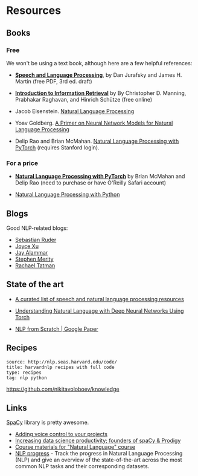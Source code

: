 # Resources

## Books 

### Free

We won't be using a text book, although here are a few helpful references:

- [**Speech and Language Processing**](https://web.stanford.edu/~jurafsky/slp3/), by Dan Jurafsky and James H. Martin (free PDF, 3rd ed. draft)

- [**Introduction to Information Retrieval**](https://nlp.stanford.edu/IR-book/html/htmledition/irbook.html) by By Christopher D. Manning, Prabhakar Raghavan, and Hinrich Schütze (free online)

- Jacob Eisenstein. [Natural Language Processing](https://github.com/jacobeisenstein/gt-nlp-class/blob/master/notes/eisenstein-nlp-notes.pdf)
- Yoav Goldberg. [A Primer on Neural Network Models for Natural Language Processing](http://u.cs.biu.ac.il/~yogo/nnlp.pdf)
- Delip Rao and Brian McMahan. [Natural Language Processing with PyTorch](http://library.stanford.edu/sfx?genre=book&atitle=&title=Natural%20language%20processing%20with%20PyTorch%20:%20build%20intelligent%20language%20applications%20using%20deep%20learning%20/&isbn=9781491978207&volume=&issue=&date=20190101&aulast=Rao,%20Delip,,%20author.&spage=&pages=&sid=EBSCO:VLeBooks:edsvle.AH35866319) (requires Stanford login).


### For a price

- [**Natural Language Processing with PyTorch**](https://learning.oreilly.com/library/view/natural-language-processing/9781491978221/) by Brian McMahan and Delip Rao (need to purchase or have O'Reilly Safari account) 

- [Natural Language Processing with Python](http://amzn.to/2f0pe2h)

## Blogs

Good NLP-related blogs:
- [Sebastian Ruder](http://ruder.io/)
- [Joyce Xu](https://medium.com/@joycex99)
- [Jay Alammar](https://jalammar.github.io/)
- [Stephen Merity](https://smerity.com/articles/articles.html)
- [Rachael Tatman](https://towardsdatascience.com/evaluating-text-output-in-nlp-bleu-at-your-own-risk-e8609665a213)


## State of the art

- [A curated list of speech and natural language processing resources](https://github.com/edobashira/speech-language-processing)

- [Understanding Natural Language with Deep Neural Networks Using Torch](http://devblogs.nvidia.com/parallelforall/understanding-natural-language-deep-neural-networks-using-torch/)

- [NLP from Scratch | Google Paper](https://static.googleusercontent.com/media/research.google.com/en/us/pubs/archive/35671.pdf)


## Recipes

```bookmark
source: http://nlp.seas.harvard.edu/code/
title: harvardnlp recipes with full code
type: recipes
tag: nlp python
```

https://github.com/nikitavoloboev/knowledge

## Links

[SpaCy](https://github.com/explosion/spaCy) library is pretty awesome.

- [Adding voice control to your projects](https://medium.com/hackers-at-cambridge/adding-voice-control-to-your-projects-7096fdee7c45)
- [Increasing data science productivity; founders of spaCy & Prodigy](https://www.youtube.com/watch?v=jB1-NukGZm0)
- [Course materials for "Natural Language" course](https://github.com/jacobeisenstein/gt-nlp-class#readme)
- [NLP progress](https://github.com/sebastianruder/NLP-progress#readme) - Track the progress in Natural Language Processing (NLP) and give an overview of the state-of-the-art across the most common NLP tasks and their corresponding datasets.
